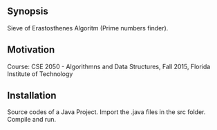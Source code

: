 ## Synopsis

Sieve of Erastosthenes Algoritm (Prime numbers finder).

## Motivation

Course: CSE 2050 - Algorithmns and Data Structures, Fall 2015, Florida Institute of Technology

## Installation

Source codes of a Java Project. 
Import the .java files in the src folder.
Compile and run.


